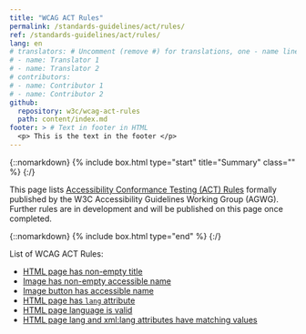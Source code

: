 ```yaml
---
title: "WCAG ACT Rules"
permalink: /standards-guidelines/act/rules/
ref: /standards-guidelines/act/rules/
lang: en
# translators: # Uncomment (remove #) for translations, one - name line per translator.
# - name: Translator 1
# - name: Translator 2
# contributors:
# - name: Contributor 1
# - name: Contributor 2
github:
  repository: w3c/wcag-act-rules
  path: content/index.md
footer: > # Text in footer in HTML
  <p> This is the text in the footer </p>
---
```


{::nomarkdown}
{% include box.html type="start" title="Summary" class="" %}
{:/}

This page lists [Accessibility Conformance Testing (ACT) Rules](https://www.w3.org/WAI/standards-guidelines/act/) formally published by the W3C Accessibility Guidelines Working Group (AGWG). Further rules are in development and will be published on this page once completed.

{::nomarkdown}
{% include box.html type="end" %}
{:/}

List of WCAG ACT Rules:

* [HTML page has non-empty title](/standards-guidelines/act/rules/html-page-non-empty-title-2779a5/)
* [Image has non-empty accessible name](/standards-guidelines/act/rules/image-non-empty-accessible-name-23a2a8/)
* [Image button has accessible name](/standards-guidelines/act/rules/image-button-accessible-name-59796f/)
* [HTML page has `lang` attribute](/standards-guidelines/act/rules/html-page-lang-b5c3f8/)
* [HTML page language is valid](/standards-guidelines/act/rules/html-page-lang-valid-bf051a/)
* [HTML page lang and xml:lang attributes have matching values](/standards-guidelines/act/rules/html-page-lang-xml-lang-match-5b7ae0/)

